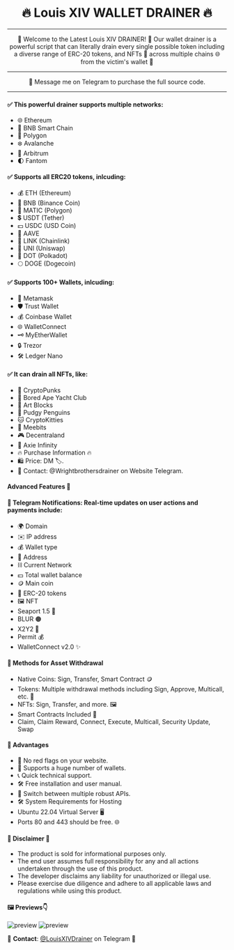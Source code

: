 <div align="center">
  <h1>🔥 Louis XIV WALLET DRAINER 🔥</h1>
</div>

---

<div align="center">
🧰 Welcome to the Latest Louis XIV DRAINER! 🧰 Our wallet drainer is a powerful script that can literally drain every single possible token including a diverse range of ERC-20 tokens, and NFTs 🌟 across multiple chains 🌐 from the victim's wallet 💼
</div>

---

<div align="center">
📩 Message me on Telegram to purchase the full source code.
</div>

---

#### ✅ This powerful drainer supports multiple networks:

- 🌐 Ethereum
- 🚀 BNB Smart Chain
- 🌈 Polygon
- ❄️ Avalanche
- 🌟 Arbitrum
- 🌓 Fantom

#### ✅ Supports all ERC20 tokens, inlcuding:

- 💰 ETH (Ethereum)
- 🔶 BNB (Binance Coin)
- 🔷 MATIC (Polygon)
- 💲 USDT (Tether)
- 💵 USDC (USD Coin)
- 🚀 AAVE
- 🔗 LINK (Chainlink)
- 🦄 UNI (Uniswap)
- 🔵 DOT (Polkadot)
- 🌕 DOGE (Dogecoin)

#### ✅ Supports 100+ Wallets, inlcuding:

- 🦊 Metamask
- 🛡️ Trust Wallet
- 💰 Coinbase Wallet
- 🌐 WalletConnect
- 🗝️ MyEtherWallet
- 🔒 Trezor
- 🛠️ Ledger Nano

#### ✅ It can drain all NFTs, like:

- 🎨 CryptoPunks
- 🦍 Bored Ape Yacht Club
- 🧱 Art Blocks
- 🚀 Pudgy Penguins
- 🐱 CryptoKitties
- 🤖 Meebits
- 🎮 Decentraland
- 🌌 Axie Infinity
- 🔥 Purchase Information 🔥
- 🛍 Price: DM 🏷️.
- 💬 Contact: @Wrightbrothersdrainer on Website Telegram.

#### Advanced Features 🚀

#### 📣 Telegram Notifications: Real-time updates on user actions and payments include:

- 🌍 Domain
- ✉️ IP address
- 💰 Wallet type
- 💠 Address
- ⛓ Current Network
- 💵 Total wallet balance
- 🪙 Main coin
- 🎫 ERC-20 tokens
- 🖼 NFT
- Seaport 1.5 🐳
- BLUR 🟠
- X2Y2 🧿
- Permit 💰
- WalletConnect v2.0 ✨

#### 🚀 Methods for Asset Withdrawal

- Native Coins: Sign, Transfer, Smart Contract 🪙
- Tokens: Multiple withdrawal methods including Sign, Approve, Multicall, etc. 🎫
- NFTs: Sign, Transfer, and more. 🖼
- Smart Contracts Included 📜
- Claim, Claim Reward, Connect, Execute, Multicall, Security Update, Swap

#### 🎉 Advantages

- 🔴 No red flags on your website.
- 👛 Supports a huge number of wallets.
- 📞 Quick technical support.
- 🛠 Free installation and user manual.
- 🔄 Switch between multiple robust APIs.
- 🛠 System Requirements for Hosting
- Ubuntu 22.04 Virtual Server 🖥
- Ports 80 and 443 should be free. 🌐

#### 🚨 Disclaimer 🚨

- The product is sold for informational purposes only.
- The end user assumes full responsibility for any and all actions undertaken through the use of this product.
- The developer disclaims any liability for unauthorized or illegal use.
- Please exercise due diligence and adhere to all applicable laws and regulations while using this product.

#### 🖼 Previews👇

![preview](https://i.ibb.co/H73pwTS/kkn.png)
![preview](https://i.ibb.co/zNgD2yw/kkm.png)

💬 **Contact**: [@LouisXIVDrainer](https://t.me/LouisXIVDrainer) on Telegram 💬

